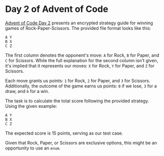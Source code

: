 # Day 2 of Advent of Code

[Advent of Code Day 2](https://adventofcode.com/2022/day/2) presents an encrypted strategy guide for winning games of Rock-Paper-Scissors. The provided file format looks like this:

```
A Y
B X
C Z
```


The first column denotes the opponent's move: `A` for Rock, `B` for Paper, and `C` for Scissors. While the full explanation for the second column isn't given, it's implied that it represents our moves: `X` for Rock, `Y` for Paper, and `Z` for Scissors.

Each move grants us points: `1` for Rock, `2` for Paper, and `3` for Scissors. Additionally, the outcome of the game earns us points: `0` if we lose, `3` for a draw, and `6` for a win.

The task is to calculate the total score following the provided strategy. Using the given example:


```
A Y
B X
C Z
```


The expected score is 15 points, serving as our test case.

Given that Rock, Paper, or Scissors are exclusive options, this might be an opportunity to use an `enum`.

